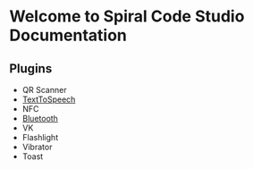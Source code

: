 # Welcome to Spiral Code Studio Documentation

## Plugins

* QR Scanner
* [TextToSpeech](/plugin/texttospeech/index.md)
* NFC
* [Bluetooth](/plugin/bluetooth/index.md)
* VK
* Flashlight
* Vibrator
* Toast